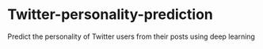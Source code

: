 # Twitter-personality-prediction
Predict the personality of Twitter users from their posts using deep learning
